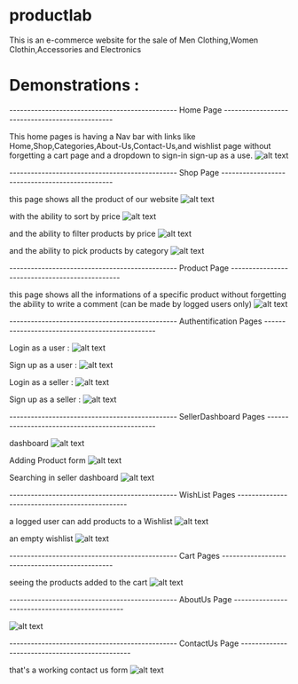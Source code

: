 # productlab
This is an e-commerce website for the sale of Men Clothing,Women Clothin,Accessories and Electronics

# Demonstrations :

----------------------------------------------- Home Page ----------------------------------------------- 

This home pages is having a Nav bar with links like Home,Shop,Categories,About-Us,Contact-Us,and wishlist page without forgetting a cart page and a dropdown to sign-in sign-up as a use.
![alt text](https://github.com/MeedMn/productlab/blob/1ff46d5b5b0e9db7fc76bbf0c29c1685c7e0d236/static/dist/img/screeshots/homepage.png)

----------------------------------------------- Shop Page ----------------------------------------------- 

this page shows all the product of our website 
![alt text](https://github.com/MeedMn/productlab/blob/1ff46d5b5b0e9db7fc76bbf0c29c1685c7e0d236/static/dist/img/screeshots/Shop.png)

with the ability to sort by price
![alt text](https://github.com/MeedMn/productlab/blob/1ff46d5b5b0e9db7fc76bbf0c29c1685c7e0d236/static/dist/img/screeshots/shopSortedByPrice.png)

and the ability to filter products by price
![alt text](https://github.com/MeedMn/productlab/blob/1ff46d5b5b0e9db7fc76bbf0c29c1685c7e0d236/static/dist/img/screeshots/shopFilterdByPrice.png)

and the ability to pick products by category
![alt text](https://github.com/MeedMn/productlab/blob/1ff46d5b5b0e9db7fc76bbf0c29c1685c7e0d236/static/dist/img/screeshots/menClothing.png)

----------------------------------------------- Product Page ----------------------------------------------- 

this page shows all the informations of a specific product without forgetting the ability to write a comment (can be made by logged users only)
![alt text](https://github.com/MeedMn/productlab/blob/1ff46d5b5b0e9db7fc76bbf0c29c1685c7e0d236/static/dist/img/screeshots/ProductDetails.png)

-----------------------------------------------  Authentification Pages ----------------------------------------------- 

Login as a user :
![alt text](https://github.com/MeedMn/productlab/blob/1ff46d5b5b0e9db7fc76bbf0c29c1685c7e0d236/static/dist/img/screeshots/LoginUser.png)

Sign up as a user :
![alt text](https://github.com/MeedMn/productlab/blob/1ff46d5b5b0e9db7fc76bbf0c29c1685c7e0d236/static/dist/img/screeshots/SignUpUser.png)

Login as a seller :
![alt text](https://github.com/MeedMn/productlab/blob/1ff46d5b5b0e9db7fc76bbf0c29c1685c7e0d236/static/dist/img/screeshots/LoginSeller.png)

Sign up as a seller :
![alt text](https://github.com/MeedMn/productlab/blob/1ff46d5b5b0e9db7fc76bbf0c29c1685c7e0d236/static/dist/img/screeshots/SignUpSeller.png)

-----------------------------------------------  SellerDashboard Pages -----------------------------------------------

dashboard
![alt text](https://github.com/MeedMn/productlab/blob/1ff46d5b5b0e9db7fc76bbf0c29c1685c7e0d236/static/dist/img/screeshots/Dashboard.png)

Adding Product form
![alt text](https://github.com/MeedMn/productlab/blob/1ff46d5b5b0e9db7fc76bbf0c29c1685c7e0d236/static/dist/img/screeshots/AddProduct.png)

Searching in seller dashboard
![alt text](https://github.com/MeedMn/productlab/blob/1ff46d5b5b0e9db7fc76bbf0c29c1685c7e0d236/static/dist/img/screeshots/searchInDashboard.png)

-----------------------------------------------  WishList Pages ----------------------------------------------- 

a logged user can add products to a Wishlist
![alt text](https://github.com/MeedMn/productlab/blob/1ff46d5b5b0e9db7fc76bbf0c29c1685c7e0d236/static/dist/img/screeshots/wishlist.png)

an empty wishlist
![alt text](https://github.com/MeedMn/productlab/blob/1ff46d5b5b0e9db7fc76bbf0c29c1685c7e0d236/static/dist/img/screeshots/EmptyWishlist.png)

-----------------------------------------------  Cart Pages -----------------------------------------------

seeing the products added to the cart
![alt text](https://github.com/MeedMn/productlab/blob/1ff46d5b5b0e9db7fc76bbf0c29c1685c7e0d236/static/dist/img/screeshots/ShoppingCart.png)

-----------------------------------------------  AboutUs Page -----------------------------------------------

![alt text](https://github.com/MeedMn/productlab/blob/1ff46d5b5b0e9db7fc76bbf0c29c1685c7e0d236/static/dist/img/screeshots/AboutUs.png)

-----------------------------------------------  ContactUs Page -----------------------------------------------

that's a working contact us form
![alt text](https://github.com/MeedMn/productlab/blob/1ff46d5b5b0e9db7fc76bbf0c29c1685c7e0d236/static/dist/img/screeshots/ContactUs.png)
